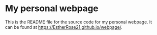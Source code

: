 # My personal webpage

This is the README file for the source code for my personal webpage. It can be found at <https://EstherRose21.github.io/webpage/>. 

